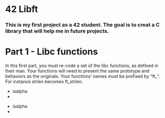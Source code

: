 # 42 Libft

<div><h3>This is my first project as a 42 student. The goal is to creat a C library that will help me in future projects.</h3></div>
<div>
  <h1>Part 1 - Libc functions</h1>
  <p>In this first part, you must re-code a set of the libc functions, as defined in their
man. Your functions will need to present the same prototype and behaviors as the originals. Your functions’ names must be prefixed by “ft_”. For instance strlen becomes
ft_strlen.</p>
    <ul>
      <li><a>isalpha</a><li>
  </ul>
  
</div>




<div>
  <ul><li>isalpha<li></ul>
  </div> 

